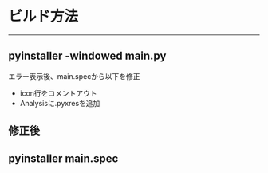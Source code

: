 # ビルド方法
---
pyinstaller -windowed main.py
---

エラー表示後、main.specから以下を修正
- icon行をコメントアウト
- Analysisに.pyxresを追加

修正後
---
pyinstaller main.spec
---